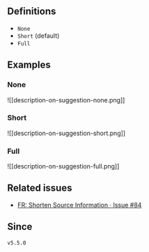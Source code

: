 ## Definitions

- `None`
- `Short` (default)
- `Full`

## Examples

### None

![[description-on-suggestion-none.png]]

### Short

![[description-on-suggestion-short.png]]

### Full

![[description-on-suggestion-full.png]]

## Related issues

- [FR: Shorten Source Information · Issue \#84](https://github.com/tadashi-aikawa/obsidian-various-complements-plugin/issues/84)

## Since

`v5.5.0`
